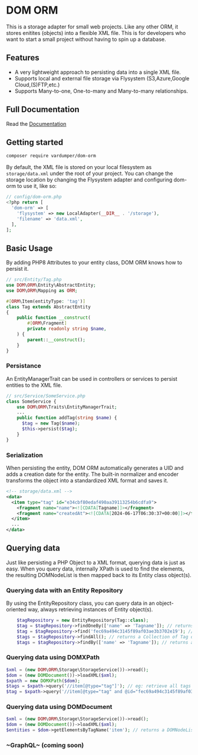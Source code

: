 # DOM ORM

This is a storage adapter for small web projects. Like any other ORM, it stores enitites (objects) into a flexible XML file. This is for developers who want to start a small project without having to spin up a database.

## Features

- A very lightweight approach to persisting data into a single XML file.
- Supports local and external file storage via Flysystem (S3,Azure,Google Cloud,(S)FTP,etc.)
- Supports Many-to-one, One-to-many and Many-to-many relationships.

## Full Documentation

Read the [Documentation](https://linktodocumentation)

## Getting started

```bash
composer require vardumper/dom-orm
```

By default, the XML file is stored on your local filesystem as `storage/data.xml` under the root of your project.
You can change the storage location by changing the Flysystem adapter and configuring dom-orm to use it, like so:

```php
// config/dom-orm.php
<?php return [
  'dom-orm' => [
    'flysystem' => new LocalAdapter(__DIR__ . '/storage'),
    'filename' => 'data.xml',
  ],
];
```

## Basic Usage

By adding PHP8 Attributes to your entity class, DOM ORM knows how to persist it.

```php
// src/Entity/Tag.php
use DOM\ORM\Entity\AbstractEntity;
use DOM\ORM\Mapping as ORM;

#[ORM\Item(entityType: 'tag')]
class Tag extends AbstractEntity
{
    public function __construct(
        #[ORM\Fragment]
        private readonly string $name,
    ) {
        parent::__construct();
    }
}
```

### Persistance

An EntityManagerTrait can be used in controllers or services to persist entities to the XML file.
```php
// src/Service/SomeService.php
class SomeService {
    use DOM\ORM\Traits\EntityManagerTrait;
    ...
    public function addTag(string $name) {
      $tag = new Tag($name);
      $this->persist($tag);
    }
}
```

### Serialization

When persisting the entity, DOM ORM automatically generates a UID and adds a creation date for the entity.
The built-in normalizer and encoder transforms the object into a standardized XML format and saves it.

```xml
<!-- storage/data.xml -->
<data>
  <item type="tag" id="e34cbf80edaf490aa39113254b6cdfa9">
    <fragment name="name"><![CDATA[Tagname]]></fragment>
    <fragment name="createdAt"><![CDATA[2024-06-17T06:30:37+00:00]]></fragment>
  </item>
  ...
</data>
```

## Querying data

Just like persisting a PHP Object to a XML format, querying data is just as easy.
When you query data, internally XPath is used to find the elements, the resulting DOMNodeList is then mapped back to its Entity class object(s).

### Querying data with an Entity Repository

By using the EntityRepository class, you can query data in an object-oriented way, always retrieving instances of Entity object(s).
```php
    $tagRepository = new EntityRepository(Tag::class);
    $tag = $tagRepository->findOneBy(['name' => 'Tagname']); // returns a single Tag object
    $tag = $tagRepository->find('fec69a494c3145f89af03ae3b3702e19'); // return a single Tag object
    $tags = $tagRepository->findAll(); // returns a Collection of Tag objects
    $tags = $tagRepository->findBy(['name' => 'Tagname']); // returns a Collection of Tag objects
```

### Querying data using DOMXPath

```php
$xml = (new DOM\ORM\Storage\StorageService())->read();
$dom = (new DOMDocument())->loadXML($xml);
$xpath = new DOMXPath($dom);
$tags = $xpath->query('//item[@type="tag"]'); // eg: retrieve all tags at any depth
$tag = $xpath->query('//item[@type="tag" and @id="fec69a494c3145f89af03ae3b3702e19"]'); // eg: retrieve a single tag with a specific ID


```

### Querying data using DOMDocument

```php
$xml = (new DOM\ORM\Storage\StorageService())->read();
$dom = (new DOMDocument())->loadXML($xml);
$entities = $dom->getElementsByTagName('item'); // returns a DOMNodeList of all entities
```
### ~GraphQL~ (coming soon)